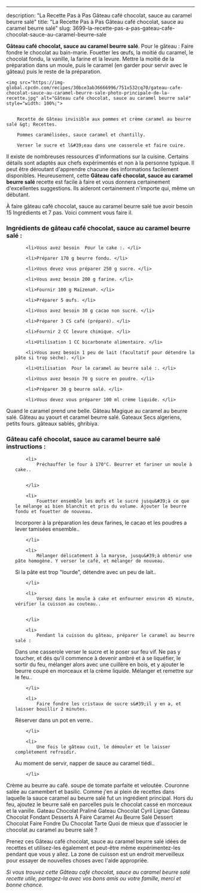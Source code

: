 ---
description: "La Recette Pas à Pas Gâteau café chocolat, sauce au caramel beurre salé"
title: "La Recette Pas à Pas Gâteau café chocolat, sauce au caramel beurre salé"
slug: 3699-la-recette-pas-a-pas-gateau-cafe-chocolat-sauce-au-caramel-beurre-sale

<p>
	<strong>Gâteau café chocolat, sauce au caramel beurre salé</strong>. 
	Pour le gâteau : Faire fondre le chocolat au bain-marie. Fouetter les œufs, la moitié du caramel, le chocolat fondu, la vanille, la farine et la levure. Mettre la moitié de la préparation dans un moule, puis le caramel (en garder pour servir avec le gâteau) puis le reste de la préparation.
</p>
<p>
	
	<img src="https://img-global.cpcdn.com/recipes/30bce3ab36666996/751x532cq70/gateau-cafe-chocolat-sauce-au-caramel-beurre-sale-photo-principale-de-la-recette.jpg" alt="Gâteau café chocolat, sauce au caramel beurre salé" style="width: 100%;">
	
	
		Recette de Gâteau invisible aux pommes et crème caramel au beurre salé &gt; Recettes.
	
		Pommes caramélisées, sauce caramel et chantilly.
	
		Verser le sucre et l&#39;eau dans une casserole et faire cuire.
	
</p>

Il existe de nombreuses ressources d'informations sur la cuisine. Certains détails sont adaptés aux chefs expérimentés et non à la personne typique. Il peut être déroutant d'apprendre chacune des informations facilement disponibles. Heureusement, cette <strong> Gâteau café chocolat, sauce au caramel beurre salé </strong> recette est facile à faire et vous donnera certainement d'excellentes suggestions. Ils aideront certainement n'importe qui, même un débutant.

<!--inarticleads1-->

À faire gâteau café chocolat, sauce au caramel beurre salé tue avoir besoin 15 Ingrédients et 7 pas. Voici comment vous faire il.

<h3>Ingrédients de gâteau café chocolat, sauce au caramel beurre salé :</h3>

<ol>
	
		<li>Vous avez besoin  Pour le cake :. </li>
	
		<li>Préparer 170 g beurre fondu. </li>
	
		<li>Vous devez vous préparer 250 g sucre. </li>
	
		<li>Vous avez besoin 200 g farine. </li>
	
		<li>Fournir 100 g Maïzena®. </li>
	
		<li>Préparer 5 œufs. </li>
	
		<li>Vous avez besoin 30 g cacao non sucré. </li>
	
		<li>Préparer 3 CS café (préparé). </li>
	
		<li>Fournir 2 CC levure chimique. </li>
	
		<li>Utilisation 1 CC bicarbonate alimentaire. </li>
	
		<li>Vous avez besoin 1 peu de lait (facultatif pour détendre la pâte si trop sèche). </li>
	
		<li>Utilisation  Pour le caramel au beurre salé :. </li>
	
		<li>Vous avez besoin 70 g sucre en poudre. </li>
	
		<li>Préparer 30 g beurre salé. </li>
	
		<li>Vous devez vous préparer 100 ml crème liquide. </li>
	
</ol>

Quand le caramel prend une belle. Gâteau Magique au caramel au beurre salé. Gâteau au yaourt et caramel beurre salé. Gateaux Secs algeriens, petits fours. gâteaux sablés, ghribiya. 

<!--inarticleads2-->

<h3>Gâteau café chocolat, sauce au caramel beurre salé instructions :</h3>

<ol>
	
		<li>
			Préchauffer le four à 170°C. Beurrer et fariner un moule à cake..
			
			
		</li>
	
		<li>
			Fouetter ensemble les œufs et le sucré jusqu&#39;à ce que le mélange ai bien blanchit et pris du volume. Ajouter le beurre fondu et fouetter de nouveau.

Incorporer à la préparation les deux farines, le cacao et les poudres a lever tamisées ensemble..
			
			
		</li>
	
		<li>
			Mélanger délicatement à la maryse, jusqu&#39;à obtenir une pâte homogène. Y verser le café, et mélanger de nouveau. 

Si la pâte est trop &#34;lourde&#34;, détendre avec un peu de lait..
			
			
		</li>
	
		<li>
			Versez dans le moule à cake et enfourner environ 45 minute, vérifier la cuisson au couteau..
			
			
		</li>
	
		<li>
			Pendant la cuisson du gâteau, préparer le caramel au beurre salé : 

Dans une casserole verser le sucre et le poser sur feu vif. Ne pas y toucher, et dés qu&#39;il commence à devenir ambré et à se liquéfier, le sortir du feu, mélanger alors avec une cuillère en bois, et y ajouter le beurre coupé en morceaux et la crème liquide. Mélanger et remettre sur le feu..
			
			
		</li>
	
		<li>
			Faire fondre les cristaux de sucre s&#39;il y en a, et laisser bouillir 2 minutes.

Réserver dans un pot en verre..
			
			
		</li>
	
		<li>
			Une fois le gâteau cuit, le démouler et le laisser complètement refroidir. 

Au moment de servir, napper de sauce au caramel tiédi..
			
			
		</li>
	
</ol>

Crème au beurre au café. soupe de tomate parfaite et veloutée. Couronne salée au camembert et basilic. Comme j&#39;en ai plein de recettes dans laquelle la sauce caramel au beurre salé fut un ingrédient principal. Hors du feu, ajoutez le beurre salé en parcelles puis le chocolat cassé en morceaux et la vanille. Gateau Chocolat Praliné Gateau Chocolat Cyril Lignac Gateau Chocolat Fondant Desserts À Faire Caramel Au Beurre Salé Dessert Chocolat Faire Fondre Du Chocolat Tarte Quoi de mieux que d&#39;associer le chocolat au caramel au beurre salé ? 

<!--inarticleads1-->

<p>
Prenez ces Gâteau café chocolat, sauce au caramel beurre salé idées de recettes et utilisez-les également et peut-être même expérimentez-les pendant que vous y allez. La zone de cuisson est un endroit merveilleux pour essayer de nouvelles choses avec l'aide appropriée.
</p>

<p>
<i>Si vous trouvez cette Gâteau café chocolat, sauce au caramel beurre salé recette utile, partagez-la avec vos bons amis ou votre famille, merci et bonne chance.</i>
</p>
